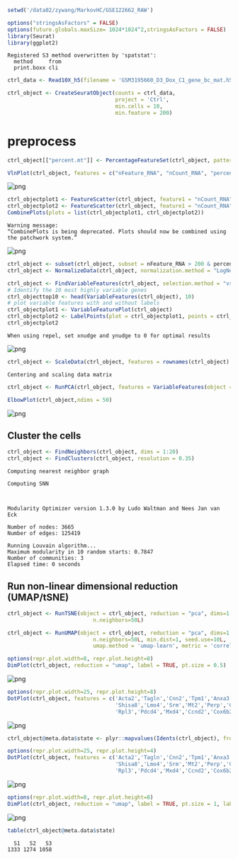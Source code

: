 ```R
setwd('/data02/zywang/MarkovHC/GSE122662_RAW')
```


```R
options("stringsAsFactors" = FALSE)
options(future.globals.maxSize= 1024*1024^2,stringsAsFactors = FALSE)
library(Seurat)
library(ggplot2)
```

    Registered S3 method overwritten by 'spatstat':
      method     from
      print.boxx cli 
    



```R
ctrl_data <- Read10X_h5(filename = 'GSM3195660_D3_Dox_C1_gene_bc_mat.h5')
```


```R
ctrl_object <- CreateSeuratObject(counts = ctrl_data,
                                  project = 'Ctrl',
                                  min.cells = 10,
                                  min.feature = 200)
```

# preprocess


```R
ctrl_object[["percent.mt"]] <- PercentageFeatureSet(ctrl_object, pattern = "^mt-")
```


```R
VlnPlot(ctrl_object, features = c("nFeature_RNA", "nCount_RNA", "percent.mt"), ncol = 3)
```


![png](output_6_0.png)



```R
ctrl_objectplot1 <- FeatureScatter(ctrl_object, feature1 = "nCount_RNA", feature2 = "percent.mt")
ctrl_objectplot2 <- FeatureScatter(ctrl_object, feature1 = "nCount_RNA", feature2 = "nFeature_RNA")
CombinePlots(plots = list(ctrl_objectplot1, ctrl_objectplot2))
```

    Warning message:
    “CombinePlots is being deprecated. Plots should now be combined using the patchwork system.”



![png](output_7_1.png)



```R
ctrl_object <- subset(ctrl_object, subset = nFeature_RNA > 200 & percent.mt < 20)
ctrl_object <- NormalizeData(ctrl_object, normalization.method = "LogNormalize", scale.factor = 10000)
```


```R
ctrl_object <- FindVariableFeatures(ctrl_object, selection.method = "vst", nfeatures = 3000)
# Identify the 10 most highly variable genes
ctrl_objecttop10 <- head(VariableFeatures(ctrl_object), 10)
# plot variable features with and without labels
ctrl_objectplot1 <- VariableFeaturePlot(ctrl_object)
ctrl_objectplot2 <- LabelPoints(plot = ctrl_objectplot1, points = ctrl_objecttop10, repel = TRUE)
ctrl_objectplot2
```

    When using repel, set xnudge and ynudge to 0 for optimal results
    



![png](output_9_1.png)



```R
ctrl_object <- ScaleData(ctrl_object, features = rownames(ctrl_object) ,vars.to.regress =  NULL)
```

    Centering and scaling data matrix
    



```R
ctrl_object <- RunPCA(ctrl_object, features = VariableFeatures(object = ctrl_object), verbose=FALSE)
```


```R
ElbowPlot(ctrl_object,ndims = 50)
```


![png](output_12_0.png)


## Cluster the cells


```R
ctrl_object <- FindNeighbors(ctrl_object, dims = 1:20)
ctrl_object <- FindClusters(ctrl_object, resolution = 0.35)
```

    Computing nearest neighbor graph
    
    Computing SNN
    


    Modularity Optimizer version 1.3.0 by Ludo Waltman and Nees Jan van Eck
    
    Number of nodes: 3665
    Number of edges: 125419
    
    Running Louvain algorithm...
    Maximum modularity in 10 random starts: 0.7847
    Number of communities: 3
    Elapsed time: 0 seconds


## Run non-linear dimensional reduction (UMAP/tSNE)


```R
ctrl_object <- RunTSNE(object = ctrl_object, reduction = "pca", dims=1:20,
                           n.neighbors=50L)
```


```R
ctrl_object <- RunUMAP(object = ctrl_object, reduction = "pca", dims=1:20,
                           n.neighbors=50L, min.dist=1, seed.use=10L,
                           umap.method = 'umap-learn', metric = 'correlation')
```


```R
options(repr.plot.width=8, repr.plot.height=8)
DimPlot(ctrl_object, reduction = "umap", label = TRUE, pt.size = 0.5) 
```


![png](output_18_0.png)



```R
options(repr.plot.width=25, repr.plot.height=8)
DotPlot(ctrl_object, features = c('Acta2','Tagln','Cnn2','Tpm1','Anxa3','Lgals1','Myl9','Ptx3','Actn1','Thbs1',
                                  'Shisa8','Lmo4','Srm','Mt2','Perp','Gkap1','Exosc2','Hist1h2ap','Loxl2','Haus8',
                                  'Rpl3','Pdcd4','Mxd4','Ccnd2','Cox6b2','Ctsd','Aldh3a1','Malat1','Ccl7','Meg3'))
```


![png](output_19_0.png)



```R
ctrl_object@meta.data$state <- plyr::mapvalues(Idents(ctrl_object), from=c('0','1','2'), to=c('S1','S2','S3'))
```


```R
options(repr.plot.width=25, repr.plot.height=4)
DotPlot(ctrl_object, features = c('Acta2','Tagln','Cnn2','Tpm1','Anxa3','Lgals1','Myl9','Ptx3','Actn1','Thbs1',
                                  'Shisa8','Lmo4','Srm','Mt2','Perp','Gkap1','Exosc2','Hist1h2ap','Loxl2','Haus8',
                                  'Rpl3','Pdcd4','Mxd4','Ccnd2','Cox6b2','Ctsd','Aldh3a1','Malat1','Ccl7','Meg3'), group.by = "state")
```


![png](output_21_0.png)



```R
options(repr.plot.width=8, repr.plot.height=8)
DimPlot(ctrl_object, reduction = "umap", label = TRUE, pt.size = 1, label.size = 10, group.by = 'state') 
```


![png](output_22_0.png)



```R
table(ctrl_object@meta.data$state)
```


    
      S1   S2   S3 
    1333 1274 1058 



```R

```


```R

```


```R

```


```R

```
